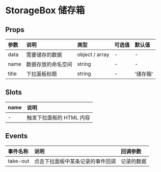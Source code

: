 # StorageBox 储存箱

## Props

| 参数  | 说明               | 类型           | 可选值 | 默认值   |
| :---- | :----------------- | :------------- | :----- | :------- |
| data  | 需要储存的数据     | object / array | -      | -        |
| name  | 数据存放的命名空间 | string         | -      | -        |
| title | 下拉面板标题       | string         | -      | '储存箱' |

## Slots

| name | 说明                     |
| :--- | :----------------------- |
| -    | 触发下拉面板的 HTML 内容 |

## Events

| 事件名称 | 说明                             | 回调参数   |
| :------- | :------------------------------- | :--------- |
| take-out | 点击下拉面板中某条记录的事件回调 | 记录的数据 |